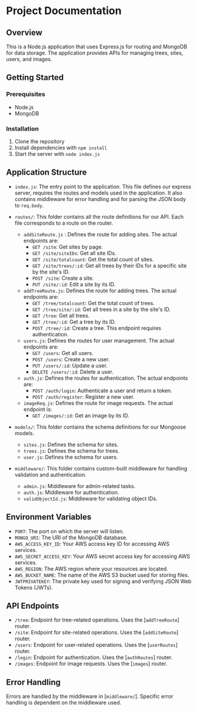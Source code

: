 # Project Documentation

## Overview

This is a Node.js application that uses Express.js for routing and MongoDB for data storage. The application provides APIs for managing trees, sites, users, and images.

## Getting Started

### Prerequisites

- Node.js
- MongoDB

### Installation

1. Clone the repository
2. Install dependencies with `npm install`
3. Start the server with `node index.js`

## Application Structure

- `index.js`: The entry point to the application. This file defines our express server, requires the routes and models used in the application. It also contains middleware for error handling and for parsing the JSON body to `req.body`.

- `routes/`: This folder contains all the route definitions for our API. Each file corresponds to a route on the router.

  - `addSiteRoute.js` : Defines the route for adding sites. The actual endpoints are:
    - `GET /site`: Get sites by page.
    - `GET /site/siteIDs`: Get all site IDs.
    - `GET /site/totalcount`: Get the total count of sites.
    - `GET /site/trees/:id`: Get all trees by their IDs for a specific site by the site's ID.
    - `POST /site`: Create a site.
    - `PUT /site/:id`: Edit a site by its ID.
  - `addTreeRoute.js`: Defines the route for adding trees. The actual endpoints are:
    - `GET /tree/totalcount`: Get the total count of trees.
    - `GET /tree/site/:id`: Get all trees in a site by the site's ID.
    - `GET /tree`: Get all trees.
    - `GET /tree/:id`: Get a tree by its ID.
    - `POST /tree/:id`: Create a tree. This endpoint requires authentication.
  - `users.js`: Defines the routes for user management. The actual endpoints are:
    - `GET /users`: Get all users.
    - `POST /users`: Create a new user.
    - `PUT /users/:id`: Update a user.
    - `DELETE /users/:id`: Delete a user.
  - `auth.js`: Defines the routes for authentication. The actual endpoints are:
    - `POST /auth/login`: Authenticate a user and return a token.
    - `POST /auth/register`: Register a new user.
  - `imageReq.js`: Defines the route for image requests. The actual endpoint is:
    - `GET /images/:id`: Get an image by its ID.

- `models/`: This folder contains the schema definitions for our Mongoose models.

  - `sites.js`: Defines the schema for sites.
  - `trees.js`: Defines the schema for trees.
  - `user.js`: Defines the schema for users.

- `middleware/`: This folder contains custom-built middleware for handling validation and authentication.

  - `admin.js`: Middleware for admin-related tasks.
  - `auth.js`: Middleware for authentication.
  - `validObjectId.js`: Middleware for validating object IDs.

## Environment Variables

- `PORT`: The port on which the server will listen.
- `MONGO_URI`: The URI of the MongoDB database.
- `AWS_ACCESS_KEY_ID`: Your AWS access key ID for accessing AWS services.
- `AWS_SECRET_ACCESS_KEY`: Your AWS secret access key for accessing AWS services.
- `AWS_REGION`: The AWS region where your resources are located.
- `AWS_BUCKET_NAME`: The name of the AWS S3 bucket used for storing files.
- `JWTPRIVATEKEY`: The private key used for signing and verifying JSON Web Tokens (JWTs).

## API Endpoints

- `/tree`: Endpoint for tree-related operations. Uses the [`addTreeRoute`] router.
- `/site`: Endpoint for site-related operations. Uses the [`addSiteRoute`] router.
- `/users`: Endpoint for user-related operations. Uses the [`userRoutes`] router.
- `/login`: Endpoint for authentication. Uses the [`authRoutes`] router.
- `/images`: Endpoint for image requests. Uses the [`images`] router.

## Error Handling

Errors are handled by the middleware in [`middleware/`]. Specific error handling is dependent on the middleware used.
